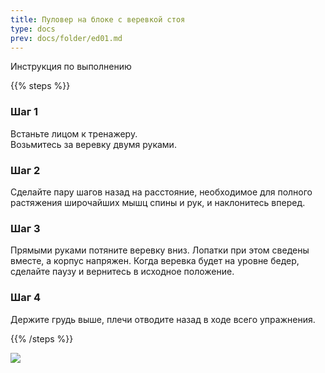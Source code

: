 ```yaml
---
title: Пуловер на блоке с веревкой стоя
type: docs
prev: docs/folder/ed01.md
---
```


Инструкция по выполнению

{{% steps %}}

### Шаг 1

Встаньте лицом к тренажеру.  
Возьмитесь за веревку двумя руками.

### Шаг 2

Сделайте пару шагов назад на расстояние, необходимое для полного растяжения широчайших мышц спины и рук, и наклонитесь вперед.

### Шаг 3

Прямыми руками потяните веревку вниз. Лопатки при этом сведены вместе, а корпус напряжен. Когда веревка будет на уровне бедер, сделайте паузу и вернитесь в исходное положение.

### Шаг 4

Держите грудь выше, плечи отводите назад в ходе всего упражнения.

{{% /steps %}}

![](/images/te01.gif)

